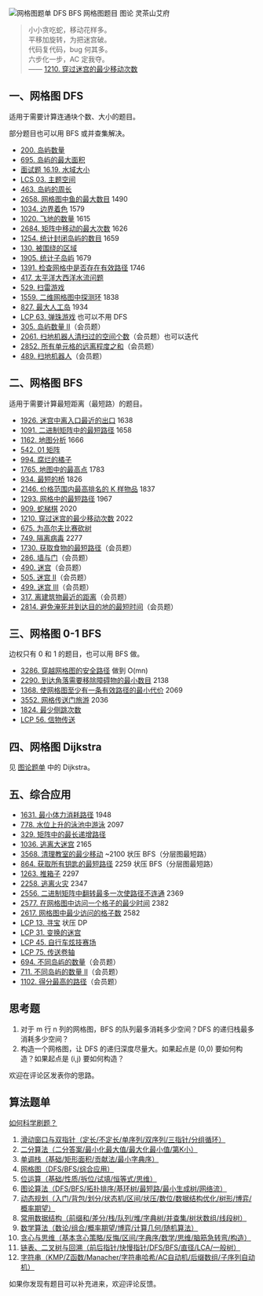 ![网格图题单 DFS BFS 网格图题目 图论 灵茶山艾府](https://pic.leetcode.cn/1724834645-OYGBxU-grid004.png)

> 小小贪吃蛇，移动花样多。  
> 平移加旋转，为把迷宫破。  
> 代码复代码，bug 何其多。  
> 六步化一步，AC 定我夺。  
> —— [1210\. 穿过迷宫的最少移动次数](https://leetcode.cn/problems/minimum-moves-to-reach-target-with-rotations/)

一、网格图 DFS
---------

适用于需要计算连通块个数、大小的题目。

部分题目也可以用 BFS 或并查集解决。

*   [200\. 岛屿数量](https://leetcode.cn/problems/number-of-islands/)
*   [695\. 岛屿的最大面积](https://leetcode.cn/problems/max-area-of-island/)
*   [面试题 16.19. 水域大小](https://leetcode.cn/problems/pond-sizes-lcci/)
*   [LCS 03. 主题空间](https://leetcode.cn/problems/YesdPw/)
*   [463\. 岛屿的周长](https://leetcode.cn/problems/island-perimeter/)
*   [2658\. 网格图中鱼的最大数目](https://leetcode.cn/problems/maximum-number-of-fish-in-a-grid/) 1490
*   [1034\. 边界着色](https://leetcode.cn/problems/coloring-a-border/) 1579
*   [1020\. 飞地的数量](https://leetcode.cn/problems/number-of-enclaves/) 1615
*   [2684\. 矩阵中移动的最大次数](https://leetcode.cn/problems/maximum-number-of-moves-in-a-grid/) 1626
*   [1254\. 统计封闭岛屿的数目](https://leetcode.cn/problems/number-of-closed-islands/) 1659
*   [130\. 被围绕的区域](https://leetcode.cn/problems/surrounded-regions/)
*   [1905\. 统计子岛屿](https://leetcode.cn/problems/count-sub-islands/) 1679
*   [1391\. 检查网格中是否存在有效路径](https://leetcode.cn/problems/check-if-there-is-a-valid-path-in-a-grid/) 1746
*   [417\. 太平洋大西洋水流问题](https://leetcode.cn/problems/pacific-atlantic-water-flow/)
*   [529\. 扫雷游戏](https://leetcode.cn/problems/minesweeper/)
*   [1559\. 二维网格图中探测环](https://leetcode.cn/problems/detect-cycles-in-2d-grid/) 1838
*   [827\. 最大人工岛](https://leetcode.cn/problems/making-a-large-island/) 1934
*   [LCP 63. 弹珠游戏](https://leetcode.cn/problems/EXvqDp/) 也可以不用 DFS
*   [305\. 岛屿数量 II](https://leetcode.cn/problems/number-of-islands-ii/)（会员题）
*   [2061\. 扫地机器人清扫过的空间个数](https://leetcode.cn/problems/number-of-spaces-cleaning-robot-cleaned/)（会员题）也可以迭代
*   [2852\. 所有单元格的远离程度之和](https://leetcode.cn/problems/sum-of-remoteness-of-all-cells/)（会员题）
*   [489\. 扫地机器人](https://leetcode.cn/problems/robot-room-cleaner/)（会员题）

二、网格图 BFS
---------

适用于需要计算最短距离（最短路）的题目。

*   [1926\. 迷宫中离入口最近的出口](https://leetcode.cn/problems/nearest-exit-from-entrance-in-maze/) 1638
*   [1091\. 二进制矩阵中的最短路径](https://leetcode.cn/problems/shortest-path-in-binary-matrix/) 1658
*   [1162\. 地图分析](https://leetcode.cn/problems/as-far-from-land-as-possible/) 1666
*   [542\. 01 矩阵](https://leetcode.cn/problems/01-matrix/)
*   [994\. 腐烂的橘子](https://leetcode.cn/problems/rotting-oranges/)
*   [1765\. 地图中的最高点](https://leetcode.cn/problems/map-of-highest-peak/) 1783
*   [934\. 最短的桥](https://leetcode.cn/problems/shortest-bridge/) 1826
*   [2146\. 价格范围内最高排名的 K 样物品](https://leetcode.cn/problems/k-highest-ranked-items-within-a-price-range/) 1837
*   [1293\. 网格中的最短路径](https://leetcode.cn/problems/shortest-path-in-a-grid-with-obstacles-elimination/) 1967
*   [909\. 蛇梯棋](https://leetcode.cn/problems/snakes-and-ladders/) 2020
*   [1210\. 穿过迷宫的最少移动次数](https://leetcode.cn/problems/minimum-moves-to-reach-target-with-rotations/) 2022
*   [675\. 为高尔夫比赛砍树](https://leetcode.cn/problems/cut-off-trees-for-golf-event/)
*   [749\. 隔离病毒](https://leetcode.cn/problems/contain-virus/) 2277
*   [1730\. 获取食物的最短路径](https://leetcode.cn/problems/shortest-path-to-get-food/)（会员题）
*   [286\. 墙与门](https://leetcode.cn/problems/walls-and-gates/)（会员题）
*   [490\. 迷宫](https://leetcode.cn/problems/the-maze/)（会员题）
*   [505\. 迷宫 II](https://leetcode.cn/problems/the-maze-ii/)（会员题）
*   [499\. 迷宫 III](https://leetcode.cn/problems/the-maze-iii/)（会员题）
*   [317\. 离建筑物最近的距离](https://leetcode.cn/problems/shortest-distance-from-all-buildings/)（会员题）
*   [2814\. 避免淹死并到达目的地的最短时间](https://leetcode.cn/problems/minimum-time-takes-to-reach-destination-without-drowning/)（会员题）

三、网格图 0-1 BFS
-------------

边权只有 0 和 1 的题目，也可以用 BFS 做。

*   [3286\. 穿越网格图的安全路径](https://leetcode.cn/problems/find-a-safe-walk-through-a-grid/) 做到 O(mn)
*   [2290\. 到达角落需要移除障碍物的最小数目](https://leetcode.cn/problems/minimum-obstacle-removal-to-reach-corner/) 2138
*   [1368\. 使网格图至少有一条有效路径的最小代价](https://leetcode.cn/problems/minimum-cost-to-make-at-least-one-valid-path-in-a-grid/) 2069
*   [3552\. 网格传送门旅游](https://leetcode.cn/problems/grid-teleportation-traversal/) 2036
*   [1824\. 最少侧跳次数](https://leetcode.cn/problems/minimum-sideway-jumps/)
*   [LCP 56. 信物传送](https://leetcode.cn/problems/6UEx57/)

四、网格图 Dijkstra
--------------

见 [图论题单](https://leetcode.cn/circle/discuss/01LUak/) 中的 Dijkstra。

五、综合应用
------

*   [1631\. 最小体力消耗路径](https://leetcode.cn/problems/path-with-minimum-effort/) 1948
*   [778\. 水位上升的泳池中游泳](https://leetcode.cn/problems/swim-in-rising-water/) 2097
*   [329\. 矩阵中的最长递增路径](https://leetcode.cn/problems/longest-increasing-path-in-a-matrix/)
*   [1036\. 逃离大迷宫](https://leetcode.cn/problems/escape-a-large-maze/) 2165
*   [3568\. 清理教室的最少移动](https://leetcode.cn/problems/minimum-moves-to-clean-the-classroom/) ~2100 状压 BFS（分层图最短路）
*   [864\. 获取所有钥匙的最短路径](https://leetcode.cn/problems/shortest-path-to-get-all-keys/) 2259 状压 BFS（分层图最短路）
*   [1263\. 推箱子](https://leetcode.cn/problems/minimum-moves-to-move-a-box-to-their-target-location/) 2297
*   [2258\. 逃离火灾](https://leetcode.cn/problems/escape-the-spreading-fire/) 2347
*   [2556\. 二进制矩阵中翻转最多一次使路径不连通](https://leetcode.cn/problems/disconnect-path-in-a-binary-matrix-by-at-most-one-flip/) 2369
*   [2577\. 在网格图中访问一个格子的最少时间](https://leetcode.cn/problems/minimum-time-to-visit-a-cell-in-a-grid/) 2382
*   [2617\. 网格图中最少访问的格子数](https://leetcode.cn/problems/minimum-number-of-visited-cells-in-a-grid/) 2582
*   [LCP 13. 寻宝](https://leetcode.cn/problems/xun-bao/) 状压 DP
*   [LCP 31. 变换的迷宫](https://leetcode.cn/problems/Db3wC1/)
*   [LCP 45. 自行车炫技赛场](https://leetcode.cn/problems/kplEvH/)
*   [LCP 75. 传送卷轴](https://leetcode.cn/problems/rdmXM7/)
*   [694\. 不同岛屿的数量](https://leetcode.cn/problems/number-of-distinct-islands/)（会员题）
*   [711\. 不同岛屿的数量 II](https://leetcode.cn/problems/number-of-distinct-islands-ii/)（会员题）
*   [1102\. 得分最高的路径](https://leetcode.cn/problems/path-with-maximum-minimum-value/)（会员题）

思考题
---

1.  对于 m 行 n 列的网格图，BFS 的队列最多消耗多少空间？DFS 的递归栈最多消耗多少空间？
2.  构造一个网格图，让 DFS 的递归深度尽量大。如果起点是 (0,0) 要如何构造？如果起点是 (i,j) 要如何构造？

欢迎在评论区发表你的思路。

算法题单
----

[如何科学刷题？](https://leetcode.cn/circle/discuss/RvFUtj/)

1.  [滑动窗口与双指针（定长/不定长/单序列/双序列/三指针/分组循环）](https://leetcode.cn/circle/discuss/0viNMK/)
2.  [二分算法（二分答案/最小化最大值/最大化最小值/第K小）](https://leetcode.cn/circle/discuss/SqopEo/)
3.  [单调栈（基础/矩形面积/贡献法/最小字典序）](https://leetcode.cn/circle/discuss/9oZFK9/)
4.  [网格图（DFS/BFS/综合应用）](https://leetcode.cn/circle/discuss/YiXPXW/)
5.  [位运算（基础/性质/拆位/试填/恒等式/思维）](https://leetcode.cn/circle/discuss/dHn9Vk/)
6.  [图论算法（DFS/BFS/拓扑排序/基环树/最短路/最小生成树/网络流）](https://leetcode.cn/circle/discuss/01LUak/)
7.  [动态规划（入门/背包/划分/状态机/区间/状压/数位/数据结构优化/树形/博弈/概率期望）](https://leetcode.cn/circle/discuss/tXLS3i/)
8.  [常用数据结构（前缀和/差分/栈/队列/堆/字典树/并查集/树状数组/线段树）](https://leetcode.cn/circle/discuss/mOr1u6/)
9.  [数学算法（数论/组合/概率期望/博弈/计算几何/随机算法）](https://leetcode.cn/circle/discuss/IYT3ss/)
10.  [贪心与思维（基本贪心策略/反悔/区间/字典序/数学/思维/脑筋急转弯/构造）](https://leetcode.cn/circle/discuss/g6KTKL/)
11.  [链表、二叉树与回溯（前后指针/快慢指针/DFS/BFS/直径/LCA/一般树）](https://leetcode.cn/circle/discuss/K0n2gO/)
12.  [字符串（KMP/Z函数/Manacher/字符串哈希/AC自动机/后缀数组/子序列自动机）](https://leetcode.cn/circle/discuss/SJFwQI/)

如果你发现有题目可以补充进来，欢迎评论反馈。